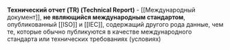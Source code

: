**Технический отчет (TR) (Technical Report)** - [[Международный документ]], **не являющийся международным стандартом**, опубликованный [[ISO]] и [[IEC]], содержащий другого рода данные, чем те, которые обычно публикуются в качестве международного стандарта или технических требованиях (условиях)